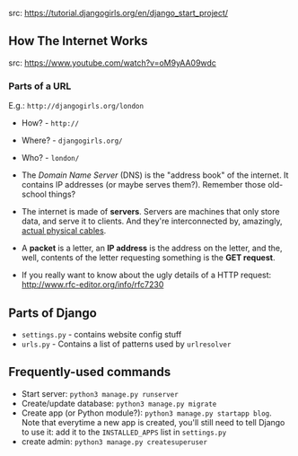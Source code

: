 src: https://tutorial.djangogirls.org/en/django_start_project/

## How The Internet Works

src: https://www.youtube.com/watch?v=oM9yAA09wdc

### Parts of a URL
E.g.: `http://djangogirls.org/london`

- How? - `http://`
- Where? - `djangogirls.org/`
- Who? - `london/`

- The *Domain Name Server* (DNS) is the "address book" of the internet. It contains IP addresses (or maybe serves them?). Remember those old-school things?
- The internet is made of **servers**. Servers are machines that only store data, and serve it to clients. And they're interconnected by, amazingly, [actual physical cables](https://www.submarinecablemap.com).
- A **packet** is a letter, an **IP address** is the address on the letter, and the, well, contents of the letter requesting something is the **GET request**.
- If you really want to know about the ugly details of a HTTP request: http://www.rfc-editor.org/info/rfc7230


## Parts of Django

 - `settings.py` - contains website config stuff
 - `urls.py` - Contains a list of patterns used by `urlresolver`

## Frequently-used commands

 - Start server: `python3 manage.py runserver`
 - Create/update database: `python3 manage.py migrate`
 - Create app (or Python module?): `python3 manage.py startapp blog`. Note that everytime a new app is created, you'll still need to tell Django to use it: add it to the `INSTALLED_APPS` list in `settings.py`
 - create admin: `python3 manage.py createsuperuser`

